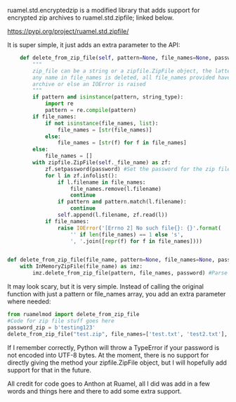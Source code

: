 ruamel.std.encryptedzip is a modified library that adds support for encrypted zip archives to ruamel.std.zipfile; linked below.

https://pypi.org/project/ruamel.std.zipfile/

It is super simple, it just adds an extra parameter to the API:

```py
    def delete_from_zip_file(self, pattern=None, file_names=None, password=None): #Take extra parameter for password.
        """
        zip_file can be a string or a zipfile.ZipFile object, the latter will be closed
        any name in file_names is deleted, all file_names provided have to be in the ZIP
        archive or else an IOError is raised
        """
        if pattern and isinstance(pattern, string_type):
            import re
            pattern = re.compile(pattern)
        if file_names:
            if not isinstance(file_names, list):
                file_names = [str(file_names)]
            else:
                file_names = [str(f) for f in file_names]
        else:
            file_names = []
        with zipfile.ZipFile(self._file_name) as zf:
            zf.setpassword(password) #Set the password for the zip file.
            for l in zf.infolist():
                if l.filename in file_names:
                    file_names.remove(l.filename)
                    continue
                if pattern and pattern.match(l.filename):
                    continue
                self.append(l.filename, zf.read(l))
            if file_names:
                raise IOError('[Errno 2] No such file{}: {}'.format(
                    '' if len(file_names) == 1 else 's',
                    ', '.join([repr(f) for f in file_names])))


def delete_from_zip_file(file_name, pattern=None, file_names=None, password=None): #Take extra parameter for password (overloaded function).
    with InMemoryZipFile(file_name) as imz:
        imz.delete_from_zip_file(pattern, file_names, password) #Parse the extra parameter to the class' method.
```
It may look scary, but it is very simple. Instead of calling the original function with just a pattern or file_names array, you add an extra parameter where needed:

```py
from ruamelmod import delete_from_zip_file
#Code for zip file stuff goes here
password_zip = b'testing123'
delete_from_zip_file("test.zip", file_names=['test.txt', 'test2.txt'], password=password_zip)
```

If I remember correctly, Python will throw a TypeError if your password is not encoded into UTF-8 bytes. At the moment, there is no support for directly giving the method your zipfile.ZipFile object, but I will hopefully add support for that in the future.

All credit for code goes to Anthon at Ruamel, all I did was add in a few words and things here and there to add some extra support.
